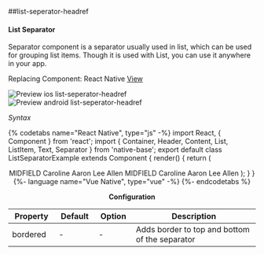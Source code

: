 ##list-seperator-headref
#### List Separator

Separator component is a separator usually used in list, which can be used for grouping list items. Though it is used with List, you can use it anywhere in your app.<br />

Replacing Component: React Native [View](http://facebook.github.io/react-native/docs/view.html)

![Preview ios list-seperator-headref](https://github.com/GeekyAnts/NativeBase-KitchenSink/raw/v2.6.1/screenshots/ios/list-separator.png)
![Preview android list-seperator-headref](https://github.com/GeekyAnts/NativeBase-KitchenSink/raw/v2.6.1/screenshots/android/list-separator.png)

*Syntax*

{% codetabs name="React Native", type="js" -%}
import React, { Component } from 'react';
import { Container, Header, Content, List, ListItem, Text, Separator } from 'native-base';
export default class ListSeparatorExample extends Component {
  render() {
    return (
      <Container>
        <Header />
        <Content>
          <Separator bordered>
            <Text>MIDFIELD</Text>
          </Separator>
          <ListItem>
            <Text>Caroline Aaron</Text>
          </ListItem>
          <ListItem last>
            <Text>Lee Allen</Text>
          </ListItem>
          <Separator bordered>
            <Text>MIDFIELD</Text>
          </Separator>
          <ListItem>
            <Text>Caroline Aaron</Text>
          </ListItem>
          <ListItem last>
            <Text>Lee Allen</Text>
          </ListItem>
        </Content>
      </Container>
    );
  }
}
{%- language name="Vue Native", type="vue" -%}
<template>
  <nb-container>
    <nb-header />
    <nb-content>
      <nb-list>
        <nb-separator bordered>
          <nb-text>MIDFIELD</nb-text>
        </nb-separator>
        <nb-list-item>
          <nb-text>Caroline Aaron</nb-text>
        </nb-list-item>
        <nb-list-item last>
          <nb-text>Lee Allen</nb-text>
        </nb-list-item>
        <nb-separator bordered>
          <nb-text>MIDFIELD</nb-text>
        </nb-separator>
        <nb-list-item>
          <nb-text>Caroline Aaron</nb-text>
        </nb-list-item>
        <nb-list-item last>
          <nb-text>Lee Allen</nb-text>
        </nb-list-item>    
      </nb-list>
    </nb-content>
  </nb-container>
</template>
{%- endcodetabs %}
</code></pre><br />

**Configuration**

<table class = "table table-bordered">
        <thead>
            <tr>
                <th>Property</th>
                <th>Default</th>
                <th>Option</th>
                <th width="50%">
                    Description
                </th>
            </tr>
        </thead>
        <tbody>
            <tr>
                <td>bordered</td>
                <td> - </td>
                <td> - </td>
                <td>Adds border to top and bottom of the separator</td>
            </tr>
            </tbody>
            </table><br />
